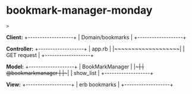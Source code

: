 # bookmark-manager-monday

    >
**Client:**
+-------------------+
| Domain/bookmarks  |
+-------------------+

**Controller:**
+-------------------+
| app.rb            |
|~~~~~~~~~~~~~~~~~~~|
| GET request       |
+-------------------+

**Model:**
+-------------------+
| BookMarkManager   |
|~~~~~~~~~~~~~~~~~~~|
| @bookmarkmanager  |
|~~~~~~~~~~~~~~~~~~~|
| show_list         |
+-------------------+

**View:**
+-------------------+
| erb bookmarks     |
+-------------------+
>
    
